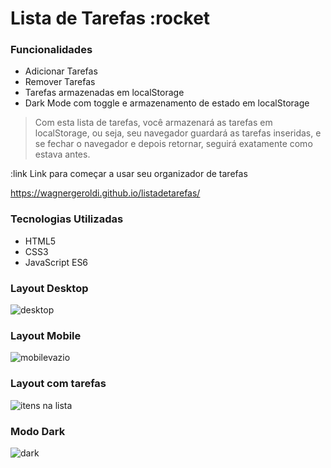# Lista de Tarefas :rocket

### Funcionalidades

* Adicionar Tarefas
* Remover Tarefas
* Tarefas armazenadas em localStorage
* Dark Mode com toggle e armazenamento de estado em localStorage

> Com esta lista de tarefas, você armazenará as tarefas em localStorage, ou seja, seu navegador guardará as tarefas inseridas, e se fechar o navegador e depois retornar, seguirá
exatamente como estava antes.

:link Link para começar a usar seu organizador de tarefas

https://wagnergeroldi.github.io/listadetarefas/


### Tecnologias Utilizadas

* HTML5
* CSS3
* JavaScript ES6

### Layout Desktop

![desktop](https://user-images.githubusercontent.com/74829196/125513734-62693573-b56a-42a1-a327-6c0ba8cbc202.png)

### Layout Mobile

![mobilevazio](https://user-images.githubusercontent.com/74829196/125513874-abba01a7-d1ec-49a5-ab37-44b9517b9dc7.png)

### Layout com tarefas

![itens na lista](https://user-images.githubusercontent.com/74829196/125513815-5e6206f9-bbd4-40a2-950c-3a2d30e97793.png)


### Modo Dark

![dark](https://user-images.githubusercontent.com/74829196/125843311-055383ec-b079-4dcc-b81b-fdc6023da05d.png)
